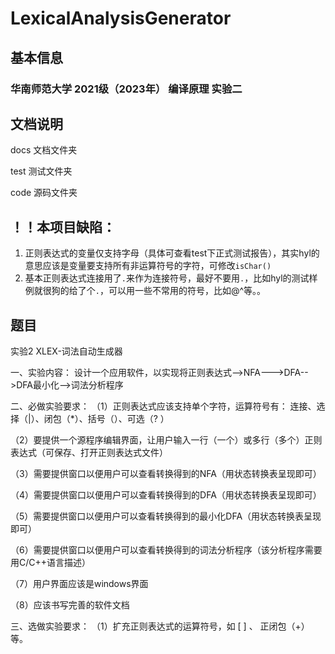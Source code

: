 # LexicalAnalysisGenerator

## 基本信息

### 华南师范大学 2021级（2023年） 编译原理 实验二
## 文档说明

docs 文档文件夹

test 测试文件夹

code 源码文件夹

## **！！本项目缺陷：**

1. 正则表达式的变量仅支持字母（具体可查看test下正式测试报告），其实hyl的意思应该是变量要支持所有非运算符号的字符，可修改`isChar()`
2. 基本正则表达式连接用了`.`来作为连接符号，最好不要用`.`，比如hyl的测试样例就很狗的给了个`.`，可以用一些不常用的符号，比如@^等。。

## 题目

实验2 XLEX-词法自动生成器                             

一、实验内容：
设计一个应用软件，以实现将正则表达式-->NFA--->DFA-->DFA最小化-->词法分析程序

二、必做实验要求：
 （1）正则表达式应该支持单个字符，运算符号有： 连接、选择（|）、闭包（*）、括号（）、可选（?  ）

 （2）要提供一个源程序编辑界面，让用户输入一行（一个）或多行（多个）正则表达式（可保存、打开正则表达式文件）

 （3）需要提供窗口以便用户可以查看转换得到的NFA（用状态转换表呈现即可）

 （4）需要提供窗口以便用户可以查看转换得到的DFA（用状态转换表呈现即可）

 （5）需要提供窗口以便用户可以查看转换得到的最小化DFA（用状态转换表呈现即可）

 （6）需要提供窗口以便用户可以查看转换得到的词法分析程序（该分析程序需要用C/C++语言描述）

 （7）用户界面应该是windows界面

 （8）应该书写完善的软件文档

三、选做实验要求：
  （1）扩充正则表达式的运算符号，如   [ ] 、 正闭包（+） 等。
